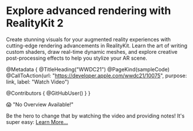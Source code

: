# Explore advanced rendering with RealityKit 2

Create stunning visuals for your augmented reality experiences with cutting-edge rendering advancements in RealityKit. Learn the art of writing custom shaders, draw real-time dynamic meshes, and explore creative post-processing effects to help you stylize your AR scene.

@Metadata {
   @TitleHeading("WWDC21")
   @PageKind(sampleCode)
   @CallToAction(url: "https://developer.apple.com/wwdc21/10075", purpose: link, label: "Watch Video")

   @Contributors {
      @GitHubUser(<replace this with your GitHub handle>)
   }
}

😱 "No Overview Available!"

Be the hero to change that by watching the video and providing notes! It's super easy:
 [Learn More…](https://wwdcnotes.github.io/WWDCNotes/documentation/wwdcnotes/contributing)
